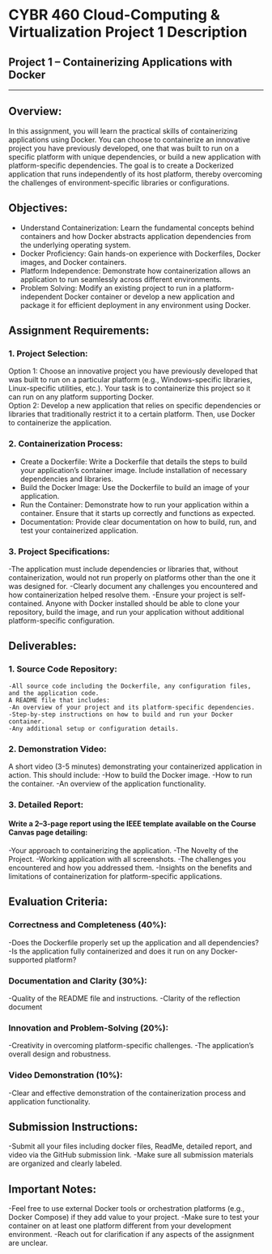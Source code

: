 # CYBR 460 Cloud-Computing & Virtualization Project 1 Description

## Project 1 – Containerizing Applications with Docker
________________________________________
## Overview:
In this assignment, you will learn the practical skills of containerizing applications using Docker. You can choose to containerize an innovative project you have previously developed, one that was built to run on a specific platform with unique dependencies, or build a new application with platform-specific dependencies. The goal is to create a Dockerized application that runs independently of its host platform, thereby overcoming the challenges of environment-specific libraries or configurations.

## Objectives:
- Understand Containerization: Learn the fundamental concepts behind containers and how Docker abstracts application dependencies from the underlying operating system.
- Docker Proficiency: Gain hands-on experience with Dockerfiles, Docker images, and Docker containers.
- Platform Independence: Demonstrate how containerization allows an application to run seamlessly across different environments.
- Problem Solving: Modify an existing project to run in a platform-independent Docker container or develop a new application and package it for efficient deployment in any environment using Docker.


## Assignment Requirements:
### 1.	Project Selection:
Option 1: Choose an innovative project you have previously developed that was built to run on a particular platform (e.g., Windows-specific libraries, Linux-specific utilities, etc.). Your task is to containerize this project so it can run on any platform supporting Docker.  
Option 2: Develop a new application that relies on specific dependencies or libraries that traditionally restrict it to a certain platform. Then, use Docker to containerize the application.  
### 2.	Containerization Process:
- Create a Dockerfile: Write a Dockerfile that details the steps to build your application’s container image. Include installation of necessary dependencies and libraries.
- Build the Docker Image: Use the Dockerfile to build an image of your application.
- Run the Container: Demonstrate how to run your application within a container. Ensure that it starts up correctly and functions as expected.
- Documentation: Provide clear documentation on how to build, run, and test your containerized application.
### 3.	Project Specifications:
-The application must include dependencies or libraries that, without containerization, would not run properly on platforms other than the one it was designed for.
-Clearly document any challenges you encountered and how containerization helped resolve them.
-Ensure your project is self-contained. Anyone with Docker installed should be able to clone your repository, build the image, and run your application without additional platform-specific configuration.

## Deliverables:
### 1.	Source Code Repository: 
	-All source code including the Dockerfile, any configuration files, and the application code.
	A README file that includes: 
	-An overview of your project and its platform-specific dependencies.
	-Step-by-step instructions on how to build and run your Docker container.
	-Any additional setup or configuration details.
### 2.	Demonstration Video: 
A short video (3-5 minutes) demonstrating your containerized application in action. This should include: 
-How to build the Docker image.
-How to run the container.
-An overview of the application functionality.
### 3.	Detailed Report: 
#### Write a 2–3-page report using the IEEE template available on the Course Canvas page detailing: 
-Your approach to containerizing the application.
-The Novelty of the Project.
-Working application with all screenshots.
-The challenges you encountered and how you addressed them.
-Insights on the benefits and limitations of containerization for platform-specific applications.

## Evaluation Criteria:
### Correctness and Completeness (40%): 
-Does the Dockerfile properly set up the application and all dependencies?
-Is the application fully containerized and does it run on any Docker-supported platform?
### Documentation and Clarity (30%): 
-Quality of the README file and instructions.
-Clarity of the reflection document
### Innovation and Problem-Solving (20%): 
-Creativity in overcoming platform-specific challenges.
-The application’s overall design and robustness.
### Video Demonstration (10%): 
-Clear and effective demonstration of the containerization process and application functionality.

## Submission Instructions:
-Submit all your files including docker files, ReadMe, detailed report, and video via the GitHub submission link. 
-Make sure all submission materials are organized and clearly labeled.

## Important Notes:
-Feel free to use external Docker tools or orchestration platforms (e.g., Docker Compose) if they add value to your project.
-Make sure to test your container on at least one platform different from your development environment.
-Reach out for clarification if any aspects of the assignment are unclear.


